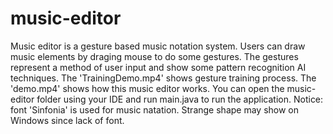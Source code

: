 # music-editor
Music editor is a gesture based music notation system. 
Users can draw music elements by draging mouse to do some gestures.
The gestures represent a method of user input and show some pattern recognition AI techniques.
The 'TrainingDemo.mp4' shows gesture training process.
The 'demo.mp4' shows how this music editor works.
You can open the music-editor folder using your IDE and run main.java to run the application.
Notice: font 'Sinfonia' is used for music natation. Strange shape may show on Windows since lack of font.
